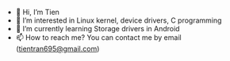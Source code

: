 - 👋 Hi, I’m Tien
- 👀 I’m interested in Linux kernel, device drivers, C programming
- 🌱 I’m currently learning Storage drivers in Android
- 📫 How to reach me? You can contact me by email (tientran695@gmail.com)

<!---
tientran695/tientran695 is a ✨ special ✨ repository because its `README.md` (this file) appears on your GitHub profile.
You can click the Preview link to take a look at your changes.
--->
